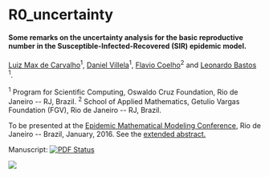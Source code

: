 # R0_uncertainty
#### Some remarks on the uncertainty analysis for the basic reproductive number in the Susceptible-Infected-Recovered (SIR) epidemic model.
[Luiz Max de Carvalho](http://lmfcarvalho.org/about/)<sup>1</sup>, [Daniel Villela](http://www.procc.fiocruz.br/Members/dvillela)<sup>1</sup>, [Flavio Coelho](http://fccoelho.github.io/)<sup>2</sup> and [Leonardo Bastos](http://www.procc.fiocruz.br/Members/lsbastos) <sup>1</sup>.

<sup>1</sup> Program for Scientific Computing, Oswaldo Cruz Foundation, Rio de Janeiro -- RJ, Brazil.
<sup>2</sup> School of Applied Mathematics, Getulio Vargas Foundation (FGV), Rio de Janeiro -- RJ, Brazil.

To be presented at the [Epidemic Mathematical Modeling Conference](http://math-epidemics.emap.fgv.br/), Rio de Janeiro -- Brazil, January, 2016. See the [extended abstract.](https://github.com/maxbiostat/R0_uncertainty/blob/master/R0_uncertainty_short.pdf)

Manuscript:
[![PDF Status](https://www.sharelatex.com/github/repos/maxbiostat/R0_uncertainty/builds/latest/badge.svg)](https://www.sharelatex.com/github/repos/maxbiostat/R0_uncertainty/builds/latest/output.pdf)

![](http://math-epidemics.emap.fgv.br/sites/math-epidemics.emap.fgv.br/themes/math/logo.png)
